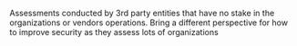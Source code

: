 Assessments conducted by 3rd party entities that have no stake in the organizations or vendors operations.
Bring a different perspective for how to improve security as they assess lots of organizations